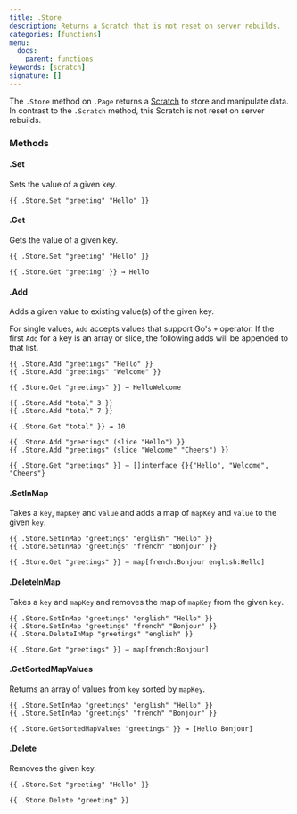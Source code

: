 ```yaml
---
title: .Store
description: Returns a Scratch that is not reset on server rebuilds.
categories: [functions]
menu:
  docs:
    parent: functions
keywords: [scratch]
signature: []
---
```


The `.Store` method on `.Page` returns a [Scratch] to store and manipulate data. In contrast to the `.Scratch` method, this Scratch is not reset on server rebuilds.

[Scratch]: /functions/scratch/

### Methods

#### .Set

Sets the value of a given key.

```go-html-template
{{ .Store.Set "greeting" "Hello" }}
```

#### .Get

Gets the value of a given key.

```go-html-template
{{ .Store.Set "greeting" "Hello" }}

{{ .Store.Get "greeting" }} → Hello
```

#### .Add

Adds a given value to existing value(s) of the given key.

For single values, `Add` accepts values that support Go's `+` operator. If the first `Add` for a key is an array or slice, the following adds will be appended to that list.

```go-html-template
{{ .Store.Add "greetings" "Hello" }}
{{ .Store.Add "greetings" "Welcome" }}

{{ .Store.Get "greetings" }} → HelloWelcome
```

```go-html-template
{{ .Store.Add "total" 3 }}
{{ .Store.Add "total" 7 }}

{{ .Store.Get "total" }} → 10
```

```go-html-template
{{ .Store.Add "greetings" (slice "Hello") }}
{{ .Store.Add "greetings" (slice "Welcome" "Cheers") }}

{{ .Store.Get "greetings" }} → []interface {}{"Hello", "Welcome", "Cheers"}
```

#### .SetInMap

Takes a `key`, `mapKey` and `value` and adds a map of `mapKey` and `value` to the given `key`.

```go-html-template
{{ .Store.SetInMap "greetings" "english" "Hello" }}
{{ .Store.SetInMap "greetings" "french" "Bonjour" }}

{{ .Store.Get "greetings" }} → map[french:Bonjour english:Hello]
```

#### .DeleteInMap

Takes a `key` and `mapKey` and removes the map of `mapKey` from the given `key`.

```go-html-template
{{ .Store.SetInMap "greetings" "english" "Hello" }}
{{ .Store.SetInMap "greetings" "french" "Bonjour" }}
{{ .Store.DeleteInMap "greetings" "english" }}

{{ .Store.Get "greetings" }} → map[french:Bonjour]
```

#### .GetSortedMapValues

Returns an array of values from `key` sorted by `mapKey`.

```go-html-template
{{ .Store.SetInMap "greetings" "english" "Hello" }}
{{ .Store.SetInMap "greetings" "french" "Bonjour" }}

{{ .Store.GetSortedMapValues "greetings" }} → [Hello Bonjour]
```

#### .Delete

Removes the given key.

```go-html-template
{{ .Store.Set "greeting" "Hello" }}

{{ .Store.Delete "greeting" }}
```
